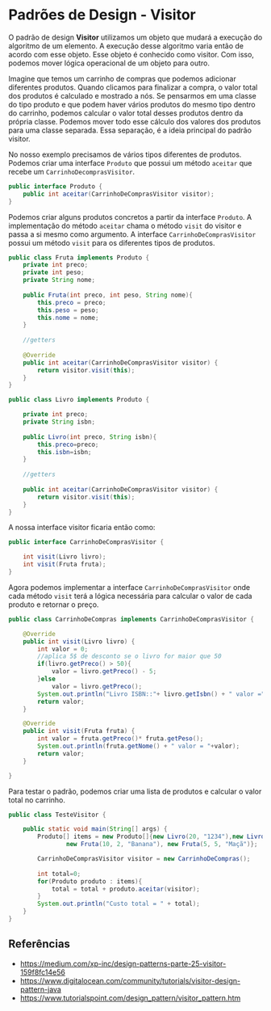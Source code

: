# Padrões de Design - Visitor

O padrão de design **Visitor** utilizamos um objeto que mudará a
execução do algoritmo de um elemento. A execução desse algoritmo
varia então de acordo com esse objeto. Esse objeto é conhecido como
visitor. Com isso, podemos mover lógica operacional de um objeto
para outro.

Imagine que temos um carrinho de compras que podemos adicionar
diferentes produtos. Quando clicamos para finalizar a compra, o
valor total dos produtos é calculado e mostrado a nós. Se pensarmos
em uma classe do tipo produto e que podem haver vários produtos do
mesmo tipo dentro do carrinho, podemos calcular o valor total desses
produtos dentro da própria classe. Podemos mover todo esse cálculo
dos valores dos produtos para uma classe separada. Essa separação,
é a ideia principal do padrão visitor.

No nosso exemplo precisamos de vários tipos diferentes de produtos.
Podemos criar uma interface ``Produto`` que possui um método ``aceitar``
que recebe um ``CarrinhoDecomprasVisitor``.

```java
public interface Produto {
	public int aceitar(CarrinhoDeComprasVisitor visitor);
}
```

Podemos criar alguns produtos concretos a partir da interface ``Produto``.
A implementação do método ``aceitar`` chama o método ``visit`` do
visitor e passa a si mesmo como argumento. A interface ``CarrinhoDeComprasVisitor``
possui um método ``visit`` para os diferentes tipos de produtos.

```java
public class Fruta implements Produto {
	private int preco;
	private int peso;
	private String nome;
	
	public Fruta(int preco, int peso, String nome){
		this.preco = preco;
		this.peso = peso;
		this.nome = nome;
	}
    
    //getters
	
	@Override
	public int aceitar(CarrinhoDeComprasVisitor visitor) {
		return visitor.visit(this);
	}
}
```

```java
public class Livro implements Produto {

	private int preco;
	private String isbn;
	
	public Livro(int preco, String isbn){
		this.preco=preco;
		this.isbn=isbn;
	}
    
    //getters
	
	public int aceitar(CarrinhoDeComprasVisitor visitor) {
		return visitor.visit(this);
	}
}
```
A nossa interface visitor ficaria então como:

```java
public interface CarrinhoDeComprasVisitor {

	int visit(Livro livro);
	int visit(Fruta fruta);
}
```

Agora podemos implementar a interface ``CarrinhoDeComprasVisitor``
onde cada método ``visit`` terá a lógica necessária para calcular
o valor de cada produto e retornar o preço.

```java
public class CarrinhoDeCompras implements CarrinhoDeComprasVisitor {

	@Override
	public int visit(Livro livro) {
		int valor = 0;
		//aplica 5$ de desconto se o livro for maior que 50
		if(livro.getPreco() > 50){
			valor = livro.getPreco() - 5;
		}else
			valor = livro.getPreco();
		System.out.println("Livro ISBN::"+ livro.getIsbn() + " valor ="+valor);
		return valor;
	}

	@Override
	public int visit(Fruta fruta) {
		int valor = fruta.getPreco()* fruta.getPeso();
		System.out.println(fruta.getNome() + " valor = "+valor);
		return valor;
	}

}
```
Para testar o padrão, podemos criar uma lista de produtos e calcular
o valor total no carrinho.

```java
public class TesteVisitor {

	public static void main(String[] args) {
		Produto[] items = new Produto[]{new Livro(20, "1234"),new Livro(100, "5678"),
				new Fruta(10, 2, "Banana"), new Fruta(5, 5, "Maçã")};

		CarrinhoDeComprasVisitor visitor = new CarrinhoDeCompras();
		
		int total=0;
		for(Produto produto : items){
			total = total + produto.aceitar(visitor);
		}
		System.out.println("Custo total = " + total);
	}
}
```

## Referências
- https://medium.com/xp-inc/design-patterns-parte-25-visitor-159f8fc14e56
- https://www.digitalocean.com/community/tutorials/visitor-design-pattern-java
- https://www.tutorialspoint.com/design_pattern/visitor_pattern.htm

